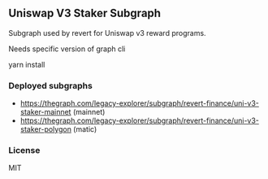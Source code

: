 ## Uniswap V3 Staker Subgraph

Subgraph used by revert for Uniswap v3 reward programs.

Needs specific version of graph cli

yarn install

### Deployed subgraphs

- https://thegraph.com/legacy-explorer/subgraph/revert-finance/uni-v3-staker-mainnet (mainnet)
- https://thegraph.com/legacy-explorer/subgraph/revert-finance/uni-v3-staker-polygon (matic)

### License

MIT